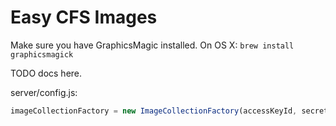 Easy CFS Images
===============


Make sure you have GraphicsMagic installed.
On OS X: `brew install graphicsmagick`

TODO docs here.

server/config.js:
```javascript
imageCollectionFactory = new ImageCollectionFactory(accessKeyId, secretAccessKey, bucketName);
```

